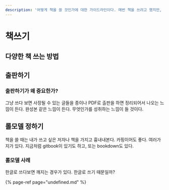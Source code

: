 ```yaml
---
description: '어떻게 책을 쓸 것인가에 대한 가이드라인이다. 매번 책을 쓰려고 했지만, 좌절했던 나에게 어떻게 책을 쓸 것인 지를 정리해보도록 한다.'
---
```


# 책쓰기

## 다양한 책 쓰는 방법

## 출판하기

### 출판하기가 왜 중요한가?

그냥 쓰다 보면 사장될 수 있는 글들을 종이나 PDF로 출판을 하면 정리되어서 나오는 느낌이 든다. 완성본 같은 느낌이 든다. 무엇인가를 성취하는 느낌이 들 것이다.

## 롤모델 정하기

책을 쓸 때는 내가 쓰고 싶은 저자나 책을 가지고 흉내내본다. 카핑이어도 좋다. 여러가지가 있다. 지금처럼 gitbook이 있기도 하고, 또는 bookdown도 있다.

### 롤모델 사례

한글로 쓰다보면 깨지는 경우가 있다. 한글로 쓰기 때문일까?

{% page-ref page="undefined.md" %}





